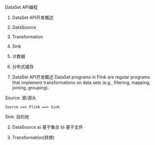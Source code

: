 DataSet API编程


1. DataSet API开发概述
2. DataSource
3. Transformation
4. Sink
5. 计数器
6. 分布式缓存




1. DataSet API开发概述
	DataSet programs in Flink are regular programs that implement transformations on data sets (e.g., filtering, mapping, joining, grouping). 



Source: 源/源头
	
	Source ==> Flink ==> Sink

Sink: 目的地



2. DataSource
	a) 基于集合
	b) 基于文件



3. Transformation(转换)
	


